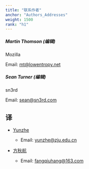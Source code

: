 ```yaml
---
title: "联系作者"
anchor: "Authors_Addresses"
weight: 1500
rank: "h1"
---
```


##### Martin Thomson (编辑)

Mozilla

Email: [mt@lowentropy.net](mailto:mt@lowentropy.net)

##### Sean Turner (编辑)

sn3rd

Email: [sean@sn3rd.com](mailto:sean@sn3rd.com)

## 译

- [Yunzhe](https://github.com/YunzheZJU)
    - Email: yunzhe@zju.edu.cn

- [方秋航](https://github.com/fangqiuhang)
  - Email: fangqiuhang@163.com
